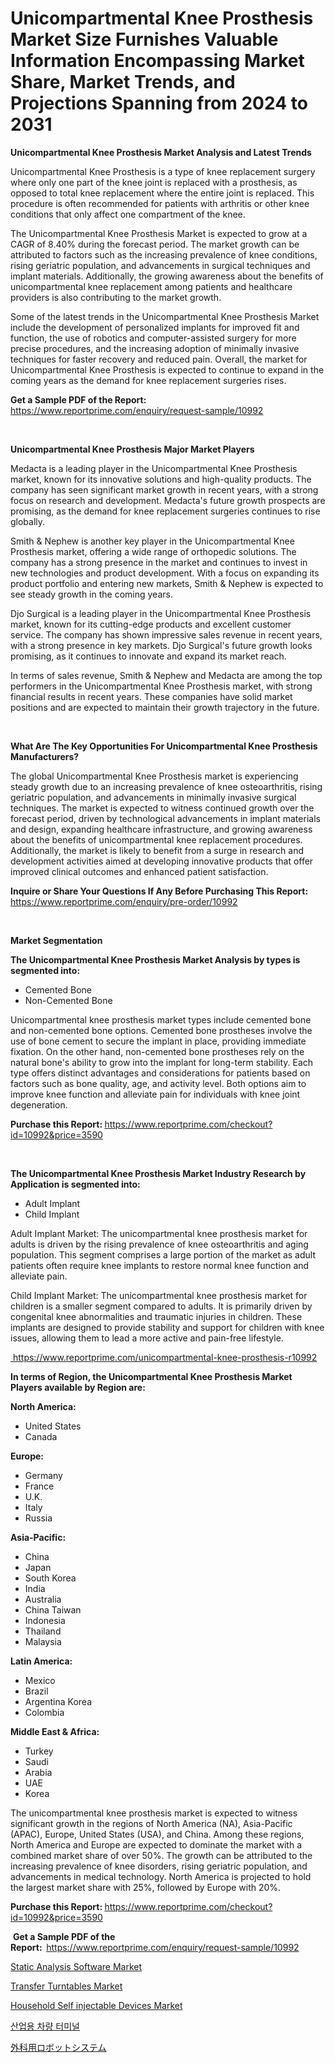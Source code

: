 <p><h1>Unicompartmental Knee Prosthesis Market Size Furnishes Valuable Information Encompassing Market Share, Market Trends, and Projections Spanning from 2024 to 2031</h1></p><p><strong>Unicompartmental Knee Prosthesis Market Analysis and Latest Trends</strong></p>
<p><p>Unicompartmental Knee Prosthesis is a type of knee replacement surgery where only one part of the knee joint is replaced with a prosthesis, as opposed to total knee replacement where the entire joint is replaced. This procedure is often recommended for patients with arthritis or other knee conditions that only affect one compartment of the knee.</p><p>The Unicompartmental Knee Prosthesis Market is expected to grow at a CAGR of 8.40% during the forecast period. The market growth can be attributed to factors such as the increasing prevalence of knee conditions, rising geriatric population, and advancements in surgical techniques and implant materials. Additionally, the growing awareness about the benefits of unicompartmental knee replacement among patients and healthcare providers is also contributing to the market growth.</p><p>Some of the latest trends in the Unicompartmental Knee Prosthesis Market include the development of personalized implants for improved fit and function, the use of robotics and computer-assisted surgery for more precise procedures, and the increasing adoption of minimally invasive techniques for faster recovery and reduced pain. Overall, the market for Unicompartmental Knee Prosthesis is expected to continue to expand in the coming years as the demand for knee replacement surgeries rises.</p></p>
<p><strong>Get a Sample PDF of the Report:&nbsp;</strong> <a href="https://www.reportprime.com/enquiry/request-sample/10992">https://www.reportprime.com/enquiry/request-sample/10992</a></p>
<p>&nbsp;</p>
<p><strong>Unicompartmental Knee Prosthesis Major Market Players</strong></p>
<p><p>Medacta is a leading player in the Unicompartmental Knee Prosthesis market, known for its innovative solutions and high-quality products. The company has seen significant market growth in recent years, with a strong focus on research and development. Medacta's future growth prospects are promising, as the demand for knee replacement surgeries continues to rise globally.</p><p>Smith & Nephew is another key player in the Unicompartmental Knee Prosthesis market, offering a wide range of orthopedic solutions. The company has a strong presence in the market and continues to invest in new technologies and product development. With a focus on expanding its product portfolio and entering new markets, Smith & Nephew is expected to see steady growth in the coming years.</p><p>Djo Surgical is a leading player in the Unicompartmental Knee Prosthesis market, known for its cutting-edge products and excellent customer service. The company has shown impressive sales revenue in recent years, with a strong presence in key markets. Djo Surgical's future growth looks promising, as it continues to innovate and expand its market reach.</p><p>In terms of sales revenue, Smith & Nephew and Medacta are among the top performers in the Unicompartmental Knee Prosthesis market, with strong financial results in recent years. These companies have solid market positions and are expected to maintain their growth trajectory in the future.</p></p>
<p>&nbsp;</p>
<p><strong>What Are The Key Opportunities For Unicompartmental Knee Prosthesis Manufacturers?</strong></p>
<p><p>The global Unicompartmental Knee Prosthesis market is experiencing steady growth due to an increasing prevalence of knee osteoarthritis, rising geriatric population, and advancements in minimally invasive surgical techniques. The market is expected to witness continued growth over the forecast period, driven by technological advancements in implant materials and design, expanding healthcare infrastructure, and growing awareness about the benefits of unicompartmental knee replacement procedures. Additionally, the market is likely to benefit from a surge in research and development activities aimed at developing innovative products that offer improved clinical outcomes and enhanced patient satisfaction.</p></p>
<p><strong>Inquire or Share Your Questions If Any Before Purchasing This Report:</strong> <a href="https://www.reportprime.com/enquiry/pre-order/10992">https://www.reportprime.com/enquiry/pre-order/10992</a></p>
<p>&nbsp;</p>
<p><strong>Market Segmentation</strong></p>
<p><strong>The Unicompartmental Knee Prosthesis Market Analysis by types is segmented into:</strong></p>
<p><ul><li>Cemented Bone</li><li>Non-Cemented Bone</li></ul></p>
<p><p>Unicompartmental knee prosthesis market types include cemented bone and non-cemented bone options. Cemented bone prostheses involve the use of bone cement to secure the implant in place, providing immediate fixation. On the other hand, non-cemented bone prostheses rely on the natural bone's ability to grow into the implant for long-term stability. Each type offers distinct advantages and considerations for patients based on factors such as bone quality, age, and activity level. Both options aim to improve knee function and alleviate pain for individuals with knee joint degeneration.</p></p>
<p><strong>Purchase this Report:&nbsp;</strong><a href="https://www.reportprime.com/checkout?id=10992&price=3590">https://www.reportprime.com/checkout?id=10992&price=3590</a></p>
<p>&nbsp;</p>
<p><strong>The Unicompartmental Knee Prosthesis Market Industry Research by Application is segmented into:</strong></p>
<p><ul><li>Adult Implant</li><li>Child Implant</li></ul></p>
<p><p>Adult Implant Market: The unicompartmental knee prosthesis market for adults is driven by the rising prevalence of knee osteoarthritis and aging population. This segment comprises a large portion of the market as adult patients often require knee implants to restore normal knee function and alleviate pain.</p><p>Child Implant Market: The unicompartmental knee prosthesis market for children is a smaller segment compared to adults. It is primarily driven by congenital knee abnormalities and traumatic injuries in children. These implants are designed to provide stability and support for children with knee issues, allowing them to lead a more active and pain-free lifestyle.</p></p>
<p><a href="https://www.reportprime.com/unicompartmental-knee-prosthesis-r10992">&nbsp;https://www.reportprime.com/unicompartmental-knee-prosthesis-r10992</a></p>
<p><strong>In terms of Region, the Unicompartmental Knee Prosthesis Market Players available by Region are:</strong></p>
<p>
    <p> <strong> North America: </strong>
        <ul>
            <li>United States</li>
            <li>Canada</li>
        </ul>
        </p> 
    <p> <strong> Europe: </strong>
        <ul>
            <li>Germany</li>
            <li>France</li>
            <li>U.K.</li>
            <li>Italy</li>
            <li>Russia</li>
        </ul>
        </p> 
    <p> <strong> Asia-Pacific: </strong>
        <ul>
            <li>China</li>
            <li>Japan</li>
            <li>South Korea</li>
            <li>India</li>
            <li>Australia</li>
            <li>China Taiwan</li>
            <li>Indonesia</li>
            <li>Thailand</li>
            <li>Malaysia</li>
        </ul>
        </p> 
    <p> <strong> Latin America: </strong>
        <ul>
            <li>Mexico</li>
            <li>Brazil</li>
            <li>Argentina Korea</li>
            <li>Colombia</li>
        </ul>
        </p> 
    <p> <strong> Middle East & Africa: </strong>
        <ul>
            <li>Turkey</li>
            <li>Saudi</li>
            <li>Arabia</li>
            <li>UAE</li>
            <li>Korea</li>
        </ul>
    </p>
    </p>
<p><p>The unicompartmental knee prosthesis market is expected to witness significant growth in the regions of North America (NA), Asia-Pacific (APAC), Europe, United States (USA), and China. Among these regions, North America and Europe are expected to dominate the market with a combined market share of over 50%. The growth can be attributed to the increasing prevalence of knee disorders, rising geriatric population, and advancements in medical technology. North America is projected to hold the largest market share with 25%, followed by Europe with 20%.</p></p>
<p><strong>Purchase this Report: </strong><a href="https://www.reportprime.com/checkout?id=10992&price=3590">https://www.reportprime.com/checkout?id=10992&price=3590</a></p>
<p>&nbsp;<strong>Get a Sample PDF of the Report:&nbsp;&nbsp;</strong><a href="https://www.reportprime.com/enquiry/request-sample/10992">https://www.reportprime.com/enquiry/request-sample/10992</a></p>
<p><strong></strong></p>
<p><p><a href="https://issuu.com/reportprime-2/docs/static-analysis-software-market-size-2030.pptx">Static Analysis Software Market</a></p><p><a href="https://github.com/LiamKanenood/Market-Research-Report-List-1/blob/main/transfer-turntables-market.md">Transfer Turntables Market</a></p><p><a href="https://github.com/pizolina/Market-Research-Report-List-5/blob/main/household-self-injectable-devices-market.md">Household Self injectable Devices Market</a></p><p><a href="https://github.com/apple8975768/Market-Research-Report-List-1/blob/main/6902085122431.md">산업용 차량 터미널</a></p><p><a href="https://github.com/CarlieShields/Market-Research-Report-List-2/blob/main/9188362100289.md">外科用ロボットシステム</a></p></p>